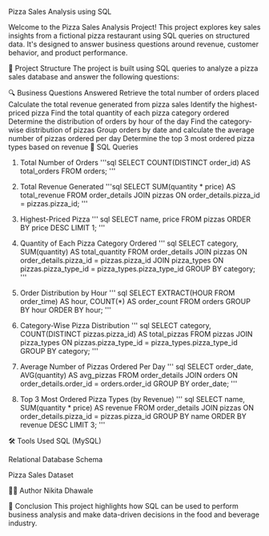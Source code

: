 Pizza Sales Analysis using SQL

Welcome to the Pizza Sales Analysis Project! This project explores key sales insights from a fictional pizza restaurant using SQL queries on structured data. It's designed to answer business questions around revenue, customer behavior, and product performance.

📁 Project Structure
The project is built using SQL queries to analyze a pizza sales database and answer the following questions:

🔍 Business Questions Answered
Retrieve the total number of orders placed
Calculate the total revenue generated from pizza sales
Identify the highest-priced pizza
Find the total quantity of each pizza category ordered
Determine the distribution of orders by hour of the day
Find the category-wise distribution of pizzas
Group orders by date and calculate the average number of pizzas ordered per day
Determine the top 3 most ordered pizza types based on revenue
🧠 SQL Queries
1. Total Number of Orders
'''sql
SELECT COUNT(DISTINCT order_id) AS total_orders FROM orders;
'''

3. Total Revenue Generated
'''sql
SELECT SUM(quantity * price) AS total_revenue FROM order_details JOIN pizzas ON order_details.pizza_id = pizzas.pizza_id;
'''

5. Highest-Priced Pizza
''' sql SELECT name, price FROM pizzas ORDER BY price DESC LIMIT 1; '''

6. Quantity of Each Pizza Category Ordered
''' sql SELECT category, SUM(quantity) AS total_quantity FROM order_details JOIN pizzas ON order_details.pizza_id = pizzas.pizza_id JOIN pizza_types ON pizzas.pizza_type_id = pizza_types.pizza_type_id GROUP BY category; '''

7. Order Distribution by Hour
''' sql SELECT EXTRACT(HOUR FROM order_time) AS hour, COUNT(*) AS order_count FROM orders GROUP BY hour ORDER BY hour; '''

8. Category-Wise Pizza Distribution
''' sql SELECT category, COUNT(DISTINCT pizzas.pizza_id) AS total_pizzas FROM pizzas JOIN pizza_types ON pizzas.pizza_type_id = pizza_types.pizza_type_id GROUP BY category; '''

9. Average Number of Pizzas Ordered Per Day
''' sql SELECT order_date, AVG(quantity) AS avg_pizzas FROM order_details JOIN orders ON order_details.order_id = orders.order_id GROUP BY order_date; '''

10. Top 3 Most Ordered Pizza Types (by Revenue)
''' sql SELECT name, SUM(quantity * price) AS revenue FROM order_details JOIN pizzas ON order_details.pizza_id = pizzas.pizza_id GROUP BY name ORDER BY revenue DESC LIMIT 3; '''

🛠 Tools Used
SQL (MySQL)

Relational Database Schema

Pizza Sales Dataset

👩‍💻 Author
Nikita Dhawale

📌 Conclusion
This project highlights how SQL can be used to perform business analysis and make data-driven decisions in the food and beverage industry.
